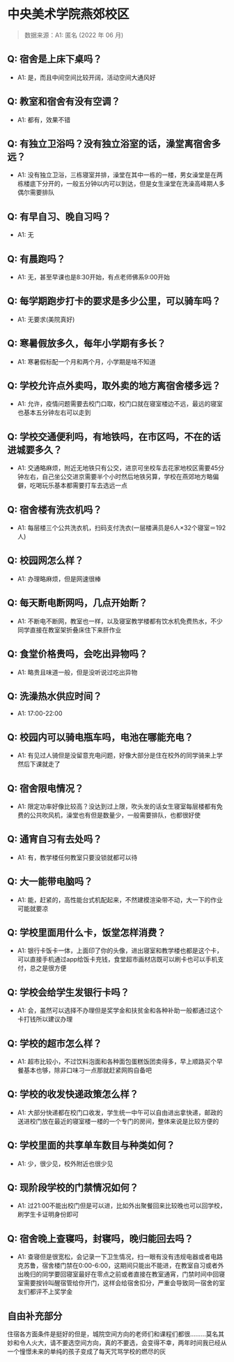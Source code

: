 # 中央美术学院燕郊校区

> 数据来源：A1: 匿名 (2022 年 06 月)

## Q: 宿舍是上床下桌吗？

- A1: 是，而且中间空间比较开阔，活动空间大通风好

## Q: 教室和宿舍有没有空调？

- A1: 都有，效果不错

## Q: 有独立卫浴吗？没有独立浴室的话，澡堂离宿舍多远？

- A1: 没有独立卫浴，三栋寝室并排，澡堂在其中一栋的一楼，男女澡堂是在两栋楼底下分开的，一般五分钟以内可以到达，但是女生澡堂在洗澡高峰期人多偶尔需要排队

## Q: 有早自习、晚自习吗？

- A1: 无

## Q: 有晨跑吗？

- A1: 无，甚至早课也是8:30开始，有点老师佛系9:00开始

## Q: 每学期跑步打卡的要求是多少公里，可以骑车吗？

- A1: 无要求(美院真好)

## Q: 寒暑假放多久，每年小学期有多长？

- A1: 寒暑假标配一个月和两个月，小学期是啥不知道

## Q: 学校允许点外卖吗，取外卖的地方离宿舍楼多远？

- A1: 允许，疫情问题需要去校门口取，校门口就在寝室楼边不远，最远的寝室也基本五分钟左右可以走到

## Q: 学校交通便利吗，有地铁吗，在市区吗，不在的话进城要多久？

- A1: 交通略麻烦，附近无地铁只有公交，进京可坐校车去花家地校区需要45分钟左右，自己坐公交进京需要半个小时然后地铁另算，学校在燕郊地方略偏僻，吃喝玩乐基本都需要打车去选远一点

## Q: 宿舍楼有洗衣机吗？

- A1: 每层楼三个公共洗衣机，扫码支付洗衣(一层楼满员是6人×32个寝室＝192人)

## Q: 校园网怎么样？

- A1: 办理略麻烦，但是网速很棒

## Q: 每天断电断网吗，几点开始断？

- A1: 不断电不断网，教室也一样，以及寝室教学楼都有饮水机免费热水，不少同学直接在教室架折叠床住下来肝作业

## Q: 食堂价格贵吗，会吃出异物吗？

- A1: 略贵且味道一般，但是没听说过吃出异物

## Q: 洗澡热水供应时间？

- A1: 17:00-22:00

## Q: 校园内可以骑电瓶车吗，电池在哪能充电？

- A1: 有见过人骑但是没留意充电问题，好像大部分是住在校外的同学骑来上学然后下课就走了

## Q: 宿舍限电情况？

- A1: 限定功率好像比较高？没达到过上限，吹头发的话女生寝室每层楼都有免费的公共吹风机，澡堂也有但是数量少，一般需要排队，也都很好使

## Q: 通宵自习有去处吗？

- A1: 有，教学楼任何教室只要没锁就都可以待

## Q: 大一能带电脑吗？

- A1: 能，赶紧的，高性能台式机配起来，不然建模渲染带不动，大一下的作业可能就要凉

## Q: 学校里面用什么卡，饭堂怎样消费？

- A1: 银行卡饭卡一体，上面印了你的头像，进出寝室和教学楼也都是这个卡，可以直接手机通过app给饭卡充钱，食堂超市画材店既可以刷卡也可以手机支付，总之是很方便

## Q: 学校会给学生发银行卡吗？

- A1: 会，虽然可以选择不办理但是奖学金和扶贫金和各种补助一般都通过这个卡打钱所以建议办理

## Q: 学校的超市怎么样？

- A1: 超市比较小，不过饮料泡面和各种面包蛋糕饭团卖得多，早上顺路买个早餐基本也够，除非口味刁一点那就赶紧网购自备吧

## Q: 学校的收发快递政策怎么样？

- A1: 大部分快递都在校门口收发，学生统一中午可以自由进出拿快递，邮政的送进校门放在最近的寝室楼一楼的一个专门的房间，整体来说是比较方便的

## Q: 学校里面的共享单车数目与种类如何？

- A1: 少，很少见，校外附近也很少见

## Q: 现阶段学校的门禁情况如何？

- A1: 过21:00不能出校门但是可以进，比如外出聚餐回来比较晚也可以回学校，刷学生卡证明身份即可

## Q: 宿舍晚上查寝吗，封寝吗，晚归能回去吗？

- A1: 查寝但是很宽松，会记录一下卫生情况，扫一眼有没有违规电器或者电路克苏鲁，宿舍楼门禁在0:00-6:00，这期间只能出不能进，在教室自习或者外出晚归的同学要回寝室最好在零点之前或者直接在教室通宵，门禁时间中回寝室需要按铃叫醒宿管给你开门，这样会给宿舍扣分，严重会导致同一宿舍的室友们都评不上奖学金

## 自由补充部分

住宿各方面条件是挺好的但是，城院空间方向的老师们和课程们都很………莫名其妙和令人火大，请不要选空间方向，真的不要选，会变得不幸，两年时间我已经从一个憧憬未来的单纯的孩子变成了每天咒骂学校的燃尽的灰
